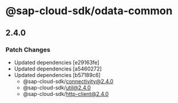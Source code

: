 # @sap-cloud-sdk/odata-common

## 2.4.0

### Patch Changes

- Updated dependencies [e29163fe]
- Updated dependencies [a5460272]
- Updated dependencies [b57189c6]
  - @sap-cloud-sdk/connectivity@2.4.0
  - @sap-cloud-sdk/util@2.4.0
  - @sap-cloud-sdk/http-client@2.4.0

